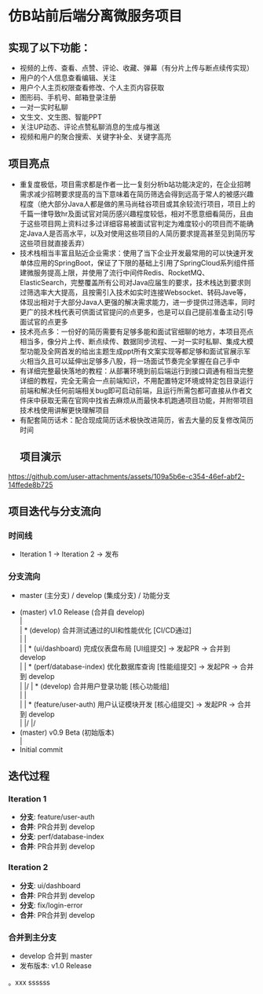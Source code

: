 # 仿B站前后端分离微服务项目

## 实现了以下功能：
- 视频的上传、查看、点赞、评论、收藏、弹幕（有分片上传与断点续传实现）
- 用户的个人信息查看编辑、关注
- 用户个人主页权限查看修改、个人主页内容获取
- 图形码、手机号、邮箱登录注册
- 一对一实时私聊
- 文生文、文生图、智能PPT
- 关注UP动态、评论点赞私聊消息的生成与推送
- 视频和用户的聚合搜索、关键字补全、关键字高亮

## 项目亮点
- 重复度极低，项目需求都是作者一比一复刻分析b站功能决定的，在企业招聘需求减少招聘要求提高的当下意味着在简历筛选会得到远高于常人的被感兴趣程度（绝大部分Java人都是做的黑马尚硅谷项目或其余较流行项目，项目上的千篇一律导致hr及面试官对简历感兴趣程度较低，相对不愿意细看简历，且由于这些项目网上资料过多过详细容易被面试官判定为难度较小的项目而不能确定Java人是否高水平，以及对使用这些项目的人简历要求提高甚至见到简历写这些项目就直接丢弃）
- 技术栈相当丰富且贴近企业需求：使用了当下企业开发最常用的可以快速开发单体应用的SpringBoot，保证了下限的基础上引用了SpringCloud系列组件搭建微服务提高上限，并使用了流行中间件Redis、RocketMQ、ElasticSearch，完整覆盖所有公司对Java应届生的要求，技术栈达到要求则过筛选率大大提高，且按需引入技术如实时连接Websocket、转码Jave等，体现出相对于大部分Java人更强的解决需求能力，进一步提供过筛选率，同时更广的技术栈代表可供面试官提问的点更多，也是可以自己提前准备主动引导面试官的点更多
- 技术亮点多：一份好的简历需要有足够多能和面试官细聊的地方，本项目亮点相当多，像分片上传、断点续传、数据同步流程、一对一实时私聊、集成大模型功能及全网首发的给出主题生成ppt所有文案实现等都足够和面试官展示军火相当久且可以延伸出足够多八股，将一场面试节奏完全掌握在自己手中
- 有详细完整最快落地的教程：从部署环境到前后端运行到接口调通有相当完整详细的教程，完全无需会一点前端知识，不用配置特定环境或特定包目录运行前端和解决任何前端相关bug即可启动前端，且运行所需包都可直接从作者文件床中获取无需在官网中找省去麻烦从而最快本机跑通项目功能，并附带项目技术栈使用讲解更快理解项目
- 有配套简历话术：配合现成简历话术极快改进简历，省去大量的反复修改简历时间
  ## 项目演示
https://github.com/user-attachments/assets/109a5b6e-c354-46ef-abf2-14ffede8b725

## 项目迭代与分支流向

### 时间线
- Iteration 1 → Iteration 2 → 发布

### 分支流向
- master (主分支) / develop (集成分支) / 功能分支

*    (master)  v1.0 Release (合并自 develop)  
|\
| *  (develop) 合并测试通过的UI和性能优化 [CI/CD通过]  
| |\
| | *  (ui/dashboard) 完成仪表盘布局 [UI组提交] → 发起PR → 合并到 develop  
| | *  (perf/database-index) 优化数据库查询 [性能组提交] → 发起PR → 合并到 develop  
| |/
| *  (develop) 合并用户登录功能 [核心功能组]  
| |\
| | *  (feature/user-auth) 用户认证模块开发 [核心组提交] → 发起PR → 合并到 develop  
| |/
|/
*    (master)  v0.9 Beta (初始版本)  
|
*    Initial commit  

## 迭代过程

### Iteration 1
- **分支**: feature/user-auth
- **合并**: PR合并到 develop
- **分支**: perf/database-index
- **合并**: PR合并到 develop

### Iteration 2
- **分支**: ui/dashboard
- **合并**: PR合并到 develop
- **分支**: fix/login-error
- **合并**: PR合并到 develop

### 合并到主分支
- develop 合并到 master
- 发布版本: v1.0 Release

。xxx
ssssss